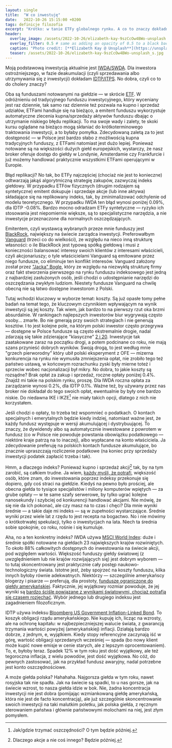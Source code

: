 ```yaml
---
layout: single
title:  "W co inwestuję"
date:   2022-10-26 15:15:00 +0200
tags: definicje filozofia
excerpt: "Krótko: w tanie ETFy globalnego rynku. A co to znaczy dokładniej?"
header:
  overlay_image: /assets/2022-10-26/elizabeth-kay-9szCcOw4BWo-unsplash.jpg
  overlay_filter: 0.5 # same as adding an opacity of 0.5 to a black background
  caption: "Photo credit: [**Elizabeth Kay @ Unsplash**](https://unsplash.com/@elizabeth_kay)"
  teaser: /assets/2022-10-26/elizabeth-kay-9szCcOw4BWo-unsplash_s.jpg
---
```

Moją podstawową inwestycją aktualnie jest [IWDA/SWDA][1]. Dla inwestora ostrożniejszego, w fazie deakumulacji (czyli sprzedawania albo utrzymywania się z inwestycji) dokładam [IDTP/ITPS][2]. No dobra, czyli co to do cholery znaczy?

Oba są funduszami notowanymi na giełdzie — w skrócie [ETF][3]. W odróżnieniu od tradycyjnego funduszu inwestycyjnego, który wyceniany jest raz dziennie, tak samo raz dziennie też pozwala na kupno i sprzedaż udziałów, ETFami handluje się na bieżąco, a emitent funduszu wykorzystuje automatyczne zlecenia kupna/sprzedaży aktywów funduszu dbając o utrzymanie niskiego błędu replikacji. To ma swoje wady i zalety, te skoki kursu oglądane na bieżąco mogą skłaniać do krótkoterminowego traktowania inwestycji, a to byłaby pomyłka. Zdecydowaną zaletą za to jest dostępność — w Polsce jest bardzo słabo z możliwością kupna tradycyjnych funduszy, z ETFami natomiast jest dużo lepiej. Ponieważ notowane są na większości dużych giełd europejskich, wystarczy, że nasz broker oferuje dostęp do giełdy w Londynie, Amsterdamie czy Frankfurcie i już możemy handlować praktycznie wszystkimi ETFami operującymi w Europie.

Błąd replikacji? No tak, bo ETFy najczęściej (chociaż nie jest to konieczne) odtwarzają jakąś algorytmiczną strategię zakupów, zazwyczaj indeks giełdowy. W przypadku ETFów fizycznych (drugim rodzajem są syntetyczne) emitent dokupuje i sprzedaje akcje (lub inne aktywa) składające się na replikowany indeks, tak, by zminimalizować odchylenie od modelu teoretycznego. W przypadku IWDA ten błąd wynosi poniżej 0.09%, dla IDTP -0.08%. Bardzo mocno odradzam ETFy syntetyczne — ryzyko ich stosowania jest niepomiernie większe, są to specjalistyczne narzędzia, a nie inwestycje przeznaczone dla normalnych oszczędzających.

Emitentem, czyli wystawcą wybranych przeze mnie funduszy jest [BlackRock][4], największy na świecie  zarządca inwestycji. Preferowałbym [Vanguard][5] (trzeci co do wielkości), ze względu na nieco inną strukturę własności: o ile BlackRock jest typową spółką giełdową i musi z konieczności balansować interesy swoich klientów z interesami właścicieli, czyli akcjonariuszy; o tyle właścicielami Vanguard są emitowane przez niego fundusze, co eliminuje ten konflikt interesów. Vanguard założony został przez ["Jacka" Bogle][6], który ze względu na niezwykłą strukturę firmy oraz fakt stworzenia pierwszego na rynku funduszu indeksowego jest jedną z najbardziej zasłużonych osób, jeśli chodzi o udostępnianie narzędzi do oszczędzania zwykłym ludziom. Niestety fundusze Vanguard na chwilę obecną nie są łatwo dostępne inwestorom z Polski.

Tutaj wchodzi kluczowy w wyborze temat: koszty. Są już opasłe tomy pełne badań na temat tego, że kluczowym czynnikiem wpływającym na wynik inwestycji są jej koszty. Tak wiem, jak bardzo to na pierwszy rzut oka brzmi absurdalnie. W rankingach najlepszych inwestorów biur wygrywają często osoby... zmarłe. Bo nie gmerają przy swoich strategiach i nie generują kosztów. I to jest kolejne pole, na którym polski inwestor często przegrywa — dostępne w Polsce fundusze są często ekstremalnie drogie, nadal zdarzają się takie zdzierające "klasyczne" [2 i 20][7]. Inwestycje tak zaatakowane zaraz na początku drogi, a potem podcinane co roku, nie mają szans przynieść dobrych wyników. Swoją drogą, to jest według mnie "grzech pierworodny" który ubił polski eksperyment z OFE — mizerna konkurencja na rynku nie wymusiła zmniejszenia opłat, nie zrobiło tego też państwo ustawą, w końcowym rozrachunku zyski były mierne toteż i sprzeciw wobec nacjonalizacji był mikry. No dobra, to jakie koszty są rozsądne? Brak opłat za zakup i sprzedaż, roczne opłaty poniżej 0.4%. Znajdź mi takie na polskim rynku, proszę. Dla IWDA roczna opłata za zarządzanie wynosi 0.2%, dla IDTP 0.1%. Ważne też, by używany przez nas broker nie dokładał do tego swoich opłat, ewentualnie by były one bardzo niskie. Do niedawna IKE i IKZE[^5] nie miały takich opcji, dlatego z nich nie korzystałem.

Jeśli chodzi o opłaty, to trzeba też wspomnieć o podatkach. O kontach specjalnych i emerytalnych będzie kiedy indziej, natomiast ważne jest, że każdy fundusz występuje w wersji akumulującej i dystrybuującej. To znaczy, że dywidendy albo są automatycznie inwestowane z powrotem w fundusz (co w Polsce nie powoduje powstania obowiązku podatkowego — niektóre kraje patrzą na to inaczej), albo wypłacane na konto właściciela. Ja zdecydowanie preferuję na polskich kontach fundusze akumulujące, bo znacznie upraszczają rozliczenie podatkowe (na koniec przy sprzedaży inwestycji podatek zapłacić trzeba i tak).

Hmm, a dlaczego indeks? Ponieważ kupno i sprzedaż akcji[^6] tak, by na tym zarobić, są całkiem trudne. Ja wiem, [każdy myśli, że potrafi][8], większość osób, które znam, do inwestowania poprzez indeksy przekonuje się dopiero, gdy coś straci na giełdzie. Kiedyś na pewno było prościej, ale obecna giełda to tysiące specjalistów i miliony komputerów wpiętych — za grube opłaty — w te same szafy serwerowe, by tylko ugrać kolejne nanosekundy i szybciej od konkurencji handlować akcjami. Nie mówię, że się nie da ich pokonać, ale czy masz na to czas i chęci? Dla mnie wyniki średnie — a takie daje mi indeks — są w zupełności wystarczające. Średnie wyniki przez wiele lat z rzędu to jest recepta na bogactwo. No i nie mówimy o krótkotrwałej spekulacji, tylko o inwestycjach na lata. Niech ta średnia sobie spokojnie, co roku, rośnie i się kumuluje.

Aha, no a ten konkretny indeks? IWDA używa [MSCI World Index][9]: duże i średnie spółki notowane na giełdach 23 największych krajów rozwiniętych. To około 88% całkowitych dostępnych do inwestowania na świecie akcji, pod względem wartości. Większość funduszy giełdy światowej (z uwzględnieniem lub nie krajów rozwijających się) jest dobrym wyborem — to tutaj skoncentrowany jest praktycznie cały postęp naukowo-technologiczny świata. Istotne jest, żeby spojrzeć na koszty funduszu, kilka innych byłoby równie adekwatnych. Niektórzy — szczególnie amerykańscy blogerzy i pisarze — preferują, dla prostoty, [fundusze ograniczone do giełdy amerykańskiej][10]. Faktycznie, jej wyjątkowy rozmiar powoduje, że jej wyniki są [bardzo ściśle powiązane z wynikami światowymi, chociaż potrafią się czasem rozjechać][11]. Wybór jednego lub drugiego indeksu jest zagadnieniem filozoficznym.

IDTP używa indeksu [Bloomberg US Government Inflation-Linked Bond][12]. To koszyk obligacji rządu amerykańskiego. Nie kupuję ich, licząc na wzrosty, ale na ochronę kapitału: w najbezpieczniejszej walucie świata, z gwarancją trzymania wartości powyżej (amerykańskiej) inflacji. Działają bardzo dobrze, z jednym, e, wyjątkiem. Kiedy stopy referencyjne zaczynają iść w górę, wartość obligacji sprzedanych wcześniej — spada (bo nowy klient może kupić nowe emisje w cenie starych, ale z lepszym oprocentowaniem). To, e, byłoby teraz. Spadek 12% w tym roku jest dość wyjątkowy, ale też tegoroczna inflacja, z wielu powodów, jest dość wyjątkowa. No cóż, do pewnych zastosować, jak na przykład fundusz awaryjny, nadal potrzebne jest konto oszczędnościowe.

A może giełda polska? Hahahaha. Najgorsza giełda w tym roku, nawet rosyjska tak nie spadła. Jak na świecie są spadki, to u nas gorsze, jak na świecie wzrost, to nasza giełda idzie w bok. Nie, żadna koncentracja inwestycji nie jest dobra (pomijając wzmiankowaną giełdę amerykańską, która nie jest de facto koncentracją), ale już szczególnie skoncentrowanie swoich inwestycji na taki malutkim poletku, jak polska giełda, z ręcznym sterowaniem państwa i głównie państwowymi molochami na niej, jest złym pomysłem.

[1]: https://www.ishares.com/uk/individual/en/products/251882/
[2]: https://www.ishares.com/uk/individual/en/products/251714/
[3]: https://pl.wikipedia.org/wiki/Exchange-traded_fund
[4]: https://en.wikipedia.org/wiki/BlackRock
[5]: https://en.wikipedia.org/wiki/The_Vanguard_Group
[6]: https://en.wikipedia.org/wiki/John_C._Bogle
[7]: https://www.investopedia.com/terms/t/two_and_twenty.asp
[8]: https://jlcollinsnh.com/2013/02/05/stocks-part-xv-index-funds-are-really-just-for-lazy-people-right/
[9]: https://www.msci.com/World
[10]: https://jlcollinsnh.com/2012/09/26/stocks-part-xi-international-funds-2/
[11]: https://investmentmoats.com/uncategorized/sp-500-vs-msci-world-performance/
[12]: https://etfdb.com/index/bloomberg-barclays-us-government-inflation-linked-bond-index/

[^5]: Jak/gdzie trzymać oszczędności? O tym będzie później.
[^6]: Dlaczego akcje a nie coś innego? Będzie później.
